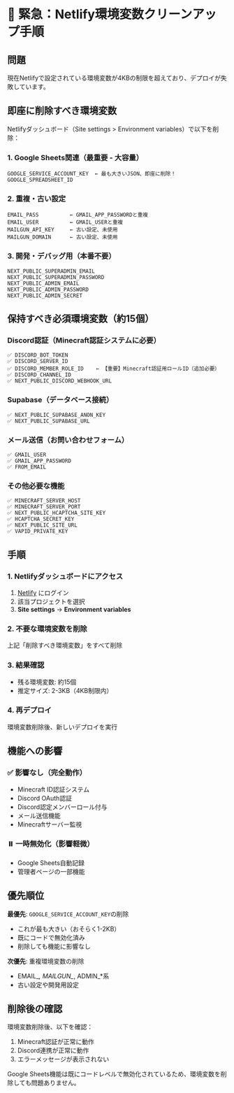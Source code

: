 # 🚨 緊急：Netlify環境変数クリーンアップ手順

## 問題
現在Netlifyで設定されている環境変数が4KBの制限を超えており、デプロイが失敗しています。

## 即座に削除すべき環境変数

Netlifyダッシュボード（Site settings > Environment variables）で以下を削除：

### 1. Google Sheets関連（最重要 - 大容量）
```
GOOGLE_SERVICE_ACCOUNT_KEY  ← 最も大きいJSON、即座に削除！
GOOGLE_SPREADSHEET_ID
```

### 2. 重複・古い設定
```
EMAIL_PASS          ← GMAIL_APP_PASSWORDと重複
EMAIL_USER          ← GMAIL_USERと重複
MAILGUN_API_KEY     ← 古い設定、未使用
MAILGUN_DOMAIN      ← 古い設定、未使用
```

### 3. 開発・デバッグ用（本番不要）
```
NEXT_PUBLIC_SUPERADMIN_EMAIL
NEXT_PUBLIC_SUPERADMIN_PASSWORD
NEXT_PUBLIC_ADMIN_EMAIL
NEXT_PUBLIC_ADMIN_PASSWORD
NEXT_PUBLIC_ADMIN_SECRET
```

## 保持すべき必須環境変数（約15個）

### Discord認証（Minecraft認証システムに必要）
```
✅ DISCORD_BOT_TOKEN
✅ DISCORD_SERVER_ID
✅ DISCORD_MEMBER_ROLE_ID    ← 【重要】Minecraft認証用ロールID（追加必要）
✅ DISCORD_CHANNEL_ID
✅ NEXT_PUBLIC_DISCORD_WEBHOOK_URL
```

### Supabase（データベース接続）
```
✅ NEXT_PUBLIC_SUPABASE_ANON_KEY
✅ NEXT_PUBLIC_SUPABASE_URL
```

### メール送信（お問い合わせフォーム）
```
✅ GMAIL_USER
✅ GMAIL_APP_PASSWORD
✅ FROM_EMAIL
```

### その他必要な機能
```
✅ MINECRAFT_SERVER_HOST
✅ MINECRAFT_SERVER_PORT
✅ NEXT_PUBLIC_HCAPTCHA_SITE_KEY
✅ HCAPTCHA_SECRET_KEY
✅ NEXT_PUBLIC_SITE_URL
✅ VAPID_PRIVATE_KEY
```

## 手順

### 1. Netlifyダッシュボードにアクセス
1. [Netlify](https://app.netlify.com/) にログイン
2. 該当プロジェクトを選択
3. **Site settings** → **Environment variables**

### 2. 不要な環境変数を削除
上記「削除すべき環境変数」をすべて削除

### 3. 結果確認
- 残る環境変数: 約15個
- 推定サイズ: 2-3KB（4KB制限内）

### 4. 再デプロイ
環境変数削除後、新しいデプロイを実行

## 機能への影響

### ✅ 影響なし（完全動作）
- Minecraft ID認証システム
- Discord OAuth認証
- Discord認定メンバーロール付与
- メール送信機能
- Minecraftサーバー監視

### ⏸️ 一時無効化（影響軽微）
- Google Sheets自動記録
- 管理者ページの一部機能

## 優先順位

**最優先**: `GOOGLE_SERVICE_ACCOUNT_KEY`の削除
- これが最も大きい（おそらく1-2KB）
- 既にコードで無効化済み
- 削除しても機能に影響なし

**次優先**: 重複環境変数の削除
- EMAIL_*, MAILGUN_*, ADMIN_*系
- 古い設定や開発用設定

## 削除後の確認

環境変数削除後、以下を確認：
1. Minecraft認証が正常に動作
2. Discord連携が正常に動作
3. エラーメッセージが表示されない

Google Sheets機能は既にコードレベルで無効化されているため、環境変数を削除しても問題ありません。
